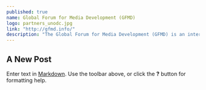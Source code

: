 ```yaml
---
published: true
name: Global Forum for Media Development (GFMD)
logo: partners_unodc.jpg
link: "http://gfmd.info/"
description: "The Global Forum for Media Development (GFMD) is an international membership network of media assistance groups that highlights the importance of independent, pluralistic and sustainable media in social and economic development. GFMD members share a common goal: to foster free, professional and pluralistic media, leading to more open societies, greater transparency and enhanced freedom of expression."
---
```


## A New Post

Enter text in [Markdown](http://daringfireball.net/projects/markdown/). Use the toolbar above, or click the **?** button for formatting help.
